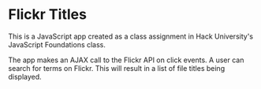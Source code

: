 <h1>Flickr Titles</h1>

This is a JavaScript app created as a class assignment in Hack University's JavaScript Foundations class.

The app makes an AJAX call to the Flickr API on click events. A user can search for terms on Flickr. This will result in a list of file titles being displayed.
